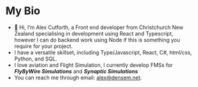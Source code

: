 # My Bio
- 👋 Hi, I’m Alex Cutforth, a Front end developer from Christchurch New Zealand specialising in development using React and Typescript, however I can do backend work using Node if this is something you require for your project.
- I have a versatile skillset, including Type/Javascript, React, C#, html/css, Python, and SQL.
- I love aviation and Flight Simulation, I currently develop FMSs for ***FlyByWire Simulations*** and ***Synaptic Simulations***
- You can reach me through email: alex@densem.net.
